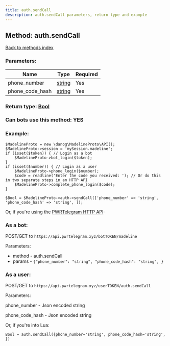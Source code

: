 ```yaml
---
title: auth.sendCall
description: auth.sendCall parameters, return type and example
---
```

## Method: auth.sendCall  
[Back to methods index](index.md)


### Parameters:

| Name     |    Type       | Required |
|----------|---------------|----------|
|phone\_number|[string](../types/string.md) | Yes|
|phone\_code\_hash|[string](../types/string.md) | Yes|


### Return type: [Bool](../types/Bool.md)

### Can bots use this method: **YES**


### Example:


```
$MadelineProto = new \danog\MadelineProto\API();
$MadelineProto->session = 'mySession.madeline';
if (isset($token)) { // Login as a bot
    $MadelineProto->bot_login($token);
}
if (isset($number)) { // Login as a user
    $MadelineProto->phone_login($number);
    $code = readline('Enter the code you received: '); // Or do this in two separate steps in an HTTP API
    $MadelineProto->complete_phone_login($code);
}

$Bool = $MadelineProto->auth->sendCall(['phone_number' => 'string', 'phone_code_hash' => 'string', ]);
```

Or, if you're using the [PWRTelegram HTTP API](https://pwrtelegram.xyz):

### As a bot:

POST/GET to `https://api.pwrtelegram.xyz/botTOKEN/madeline`

Parameters:

* method - auth.sendCall
* params - `{"phone_number": "string", "phone_code_hash": "string", }`



### As a user:

POST/GET to `https://api.pwrtelegram.xyz/userTOKEN/auth.sendCall`

Parameters:

phone_number - Json encoded string

phone_code_hash - Json encoded string




Or, if you're into Lua:

```
Bool = auth.sendCall({phone_number='string', phone_code_hash='string', })
```

